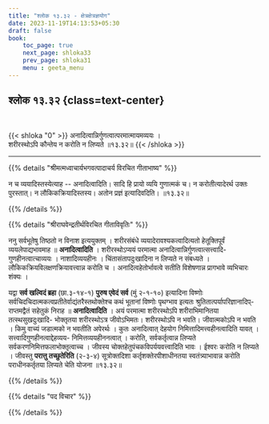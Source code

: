 ```yaml
---
title: "श्लोक १३.३२ - क्षेत्रक्षेत्रज्ञयोग"
date: 2023-11-19T14:13:53+05:30
draft: false
book:
    toc_page: true
    next_page: shloka33
    prev_page: shloka31
    menu : geeta_menu
---
```




## श्लोक १३.३२ {class=text-center}

<br/>

{{< shloka  "0"  >}}
अनादित्वान्निर्गुणत्वात्परमात्मायमव्ययः ।  
शरीरस्थोऽपि कौन्तेय न करोति न लिप्यते ॥१३.३२॥
{{< /shloka >}}

---


{{% details "श्रीमत्मध्वाचार्यभगवत्पादाचर्य विरचित  गीताभाष्य" %}}

न च व्ययादिस्तस्येत्याह -- अनादित्वादिति। सादि हि प्रायो 
व्ययि गुणात्मकं च। न करोतीत्यादेरर्थ उक्तः पुरस्तात्। न 
लौकिकक्रियादिस्तस्य। अतोन प्रज्ञं इत्यादिवदिति। ॥१३.३२॥

{{% /details %}}



{{% details "श्रीराघवेन्द्रतीर्थविरचित गीताविवृतिः" %}}

ननु सर्वभूतेषु तिष्ठतो न विनाश इत्ययुक्तम्‌ । शरीरसंबंधे 
व्ययादेरावश्यकत्वादित्यतो हेतूक्तिपूर्वं व्ययलेपाद्यभावमाह 
॥ **अनादित्वादिति** । शरीरस्थोऽप्ययं परमात्मा 
अनादित्वान्निर्गुणत्वात्सत्त्वादि- गुणहीनत्वात्चाव्ययः । 
नाशादिव्ययहीनः । चिंतासंतापदुःखादिना न लिप्यते न
संबध्यते । लौकिकक्रियविलक्षणक्रियावत्त्वान्न करोति च । 
अनादित्वहेतोर्भावत्वे सतीति विशेषणान्न प्रागभावे व्यभिचारः 
शंक्यः ।   

यद्वा **सर्व खल्विदं ब्रहा** (छा.३-१४-१) 
**पुरुष एवेदं सर्व** (मुं २-१-१०) इत्यादिना विष्णोः 
सर्वचिदचिदात्मकत्वप्रतीतेर्वाद्यंतरैस्तथोक्तेश्च कथं 
भूतानां विष्णोः पृथग्भाव इत्यतः 
श्रुतितात्पर्यापरिज्ञानादिप्- राप्तमद्वैतं सहेतुकं 
निराह ॥ **अनादित्वादिति** । 
अयं परमात्मा शरीरस्थोऽपि शरीराभिमानितया 
तत्स्थसुखदुःखादि- भोक्तृतया शरीरस्थोऽत्र जीवोऽभिमतः। 
शरीरस्थोऽपि न भवति। जीवात्मकोऽपि 
न भवति । किमु वाच्यं जडात्मको न भवतीति अपेरर्थः । 
कुतः अनादित्वात्‌ देहयोग निमित्तादिमत्त्वहीनत्वादिति 
यावत्‌ । सत्त्वादिगुणहीनत्वाद्देहव्यय- 
निमित्तव्ययहीननत्वात्‌ । करोति, सर्वकर्तृत्वान्न लिप्यते
सर्वकरणनिमित्तफलाभोक्तृत्वाच्च । 
जीवस्य चोक्तहेतुपंचकविपर्ययवत्त्वादिति
भावः । ईश्वरः करोति न लिप्यते । 
जीवस्तु **परात्तु तच्छुतेरिति** (२-३-४) 
सूत्रोक्तदिशा कर्तृशक्तेरपीशाधीनतया स्वतंत्र्याभावान्न करोति पराधीनकर्तृतया लिप्यते चेति योजना ॥१३.३२॥


{{% /details %}}



{{% details "पद विचार" %}}


{{% /details %}}
